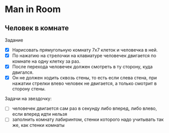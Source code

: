 # Man in Room

## Человек в комнате

Задание

- [x] Нарисовать прямугольную комнату 7х7 клеток и человечка в ней.
- [x] По нажатию на стрелочки на клавиатуре человечек двигается по комнате на одну клетку за раз.
- [x] После перехода человечек должен смотреть в ту сторону, куда двигался.
- [x] Он не должен ходить сквозь стены, то есть если слева стена, при нажатии стрелки влево человек не
      двигается, а только смотрит в сторону стены.

Задачи на звездочку:

- [ ] человечек двигается сам раз в секунду либо вперед, либо влево, если вперед идти нельзя
- [ ] заполнить комнату лабиринтом, стенки которого надо учитывать так же, как стенки комнаты
